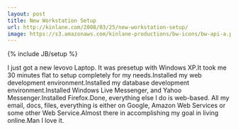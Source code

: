 ```yaml
---
layout: post
title: New Workstation Setup
url: http://kinlane.com/2008/03/25/new-workstation-setup/
image: https://s3.amazonaws.com/kinlane-productions/bw-icons/bw-api-a.png
---
```

{% include JB/setup %}
I just got a new levovo Laptop.  It was presetup with Windows XP.It took me 30 minutes flat to setup completely for my needs.Installed my web development environment.Installed my database development environment.Installed Windows Live Messenger, and Yahoo Messenger.Installed Firefox.Done, everything else I do is web-based.  All my email, docs, files, everything is either on Google, Amazon Web Services or some other Web Service.Almost there in accomplishing my goal in living online.Man I love it.